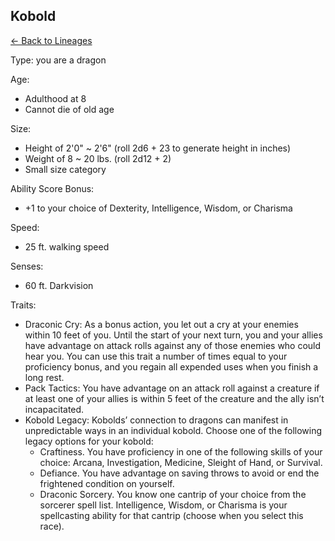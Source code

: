 ## Kobold

[<- Back to Lineages](index.md)

Type: you are a dragon

Age:

- Adulthood at 8
- Cannot die of old age

Size:

- Height of 2'0" ~ 2'6" (roll 2d6 + 23 to generate height in inches)
- Weight of 8 ~ 20 lbs. (roll 2d12 + 2)
- Small size category

Ability Score Bonus:

- +1 to your choice of Dexterity, Intelligence, Wisdom, or Charisma

Speed:

- 25 ft. walking speed

Senses:

- 60 ft. Darkvision

Traits:

- Draconic Cry: As a bonus action, you let out a cry at your enemies within 10 feet of you. Until the start of your next turn, you and your allies have advantage on attack rolls against any of those enemies who could hear you. You can use this trait a number of times equal to your proficiency bonus, and you regain all expended uses when you finish a long rest.
- Pack Tactics: You have advantage on an attack roll against a creature if at least one of your allies is within 5 feet of the creature and the ally isn’t incapacitated.
- Kobold Legacy: Kobolds’ connection to dragons can manifest in unpredictable ways in an individual kobold. Choose one of the following legacy options for your kobold:
	- Craftiness. You have proficiency in one of the following skills of your choice: Arcana, Investigation, Medicine, Sleight of Hand, or Survival.
	- Defiance. You have advantage on saving throws to avoid or end the frightened condition on yourself.
	- Draconic Sorcery. You know one cantrip of your choice from the sorcerer spell list. Intelligence, Wisdom, or Charisma is your spellcasting ability for that cantrip (choose when you select this race).
